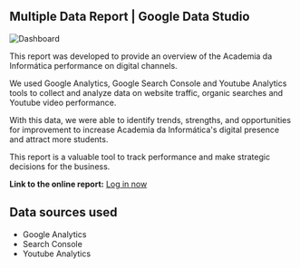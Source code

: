 ## Multiple Data Report | Google Data Studio

![Dashboard](https://lh3.googleusercontent.com/pw/AL9nZEWYhyUsC0OyFDPZs_ceg1FQ6HHNm9zVf5jdct3bSzc2uuXzwl1lELYGIKo6oBavQBXIWtmzPrteGbtdUDaHg2Cjd3PqtM55emLleXA6vjWDti7-wtzMSYHNhyGkHmnaFmimGducQK4gbcN7aI7BTVLUBw=w823-h657-no?authuser=0)

This report was developed to provide an overview of the Academia da Informática performance on digital channels. 

We used Google Analytics, Google Search Console and Youtube Analytics tools to collect and analyze data on website traffic, organic searches and Youtube video performance. 

With this data, we were able to identify trends, strengths, and opportunities for improvement to increase Academia da Informática's digital presence and attract more students. 

This report is a valuable tool to track performance and make strategic decisions for the business.

**Link to the online report:** [Log in now](https://datastudio.google.com/reporting/453a3fc1-6ed0-4305-b298-09d1f0af78d7)

## Data sources used

 - Google Analytics
 - Search Console
 - Youtube Analytics

